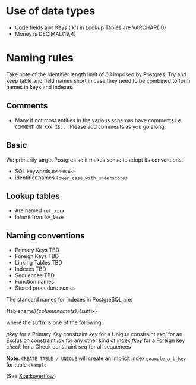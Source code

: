 Use of data types
=================

* Code fields and Keys ('k') in Lookup Tables are VARCHAR(10)
* Money is DECIMAL(19,4)

Naming rules
============
Take note of the identifier length limit of *63* imposed by Postgres. Try and keep table and field names short in case they need to be combined to form names in keys and indexes.

Comments
--------
* Many if not most entities in the various schemas have comments i.e. `COMMENT ON XXX IS...` Please add comments as you go along.

Basic
----
We primarily target Postgres so it makes sense to adopt its conventions.

* SQL keywords `UPPERCASE`
* identifier names `lower_case_with_underscores`


Lookup tables
-----------------------
* Are named `ref_xxxx`
* Inherit from `kv_base`

Naming conventions
------------------
* Primary Keys TBD
* Foreign Keys TBD
* Linking Tables TBD
* Indexes TBD
* Sequences TBD
* Function names
* Stored procedure names

The standard names for indexes in PostgreSQL are:

{tablename}_{columnname(s)}_{suffix}

where the suffix is one of the following:

*pkey* for a Primary Key constraint
*key* for a Unique constraint
*excl* for an Exclusion constraint
*idx* for any other kind of index
*fkey* for a Foreign key
*check* for a Check constraint
*seq* for all sequences

**Note**: `CREATE TABLE / UNIQUE` will create an implicit index `example_a_b_key` for table `example`

(See [Stackoverflow](https://stackoverflow.com/questions/4107915/postgresql-default-constraint-names/4108266#4108266))
